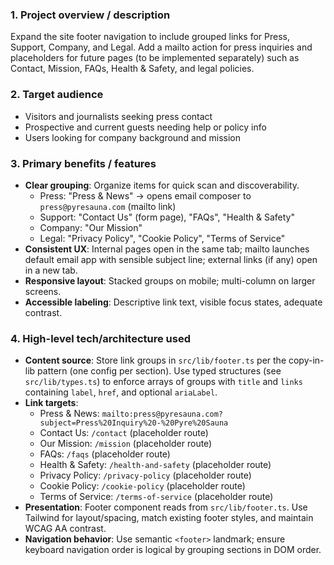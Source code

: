 ### 1. Project overview / description
Expand the site footer navigation to include grouped links for Press, Support, Company, and Legal. Add a mailto action for press inquiries and placeholders for future pages (to be implemented separately) such as Contact, Mission, FAQs, Health & Safety, and legal policies.

### 2. Target audience
- Visitors and journalists seeking press contact
- Prospective and current guests needing help or policy info
- Users looking for company background and mission

### 3. Primary benefits / features
- **Clear grouping**: Organize items for quick scan and discoverability.
  - Press: "Press & News" → opens email composer to `press@pyresauna.com` (mailto link)
  - Support: "Contact Us" (form page), "FAQs", "Health & Safety"
  - Company: "Our Mission"
  - Legal: "Privacy Policy", "Cookie Policy", "Terms of Service"
- **Consistent UX**: Internal pages open in the same tab; mailto launches default email app with sensible subject line; external links (if any) open in a new tab.
- **Responsive layout**: Stacked groups on mobile; multi-column on larger screens.
- **Accessible labeling**: Descriptive link text, visible focus states, adequate contrast.

### 4. High-level tech/architecture used
- **Content source**: Store link groups in `src/lib/footer.ts` per the copy-in-lib pattern (one config per section). Use typed structures (see `src/lib/types.ts`) to enforce arrays of groups with `title` and `links` containing `label`, `href`, and optional `ariaLabel`.
- **Link targets**:
  - Press & News: `mailto:press@pyresauna.com?subject=Press%20Inquiry%20-%20Pyre%20Sauna`
  - Contact Us: `/contact` (placeholder route)
  - Our Mission: `/mission` (placeholder route)
  - FAQs: `/faqs` (placeholder route)
  - Health & Safety: `/health-and-safety` (placeholder route)
  - Privacy Policy: `/privacy-policy` (placeholder route)
  - Cookie Policy: `/cookie-policy` (placeholder route)
  - Terms of Service: `/terms-of-service` (placeholder route)
- **Presentation**: Footer component reads from `src/lib/footer.ts`. Use Tailwind for layout/spacing, match existing footer styles, and maintain WCAG AA contrast.
- **Navigation behavior**: Use semantic `<footer>` landmark; ensure keyboard navigation order is logical by grouping sections in DOM order.


